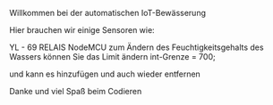 Willkommen bei der automatischen IoT-Bewässerung

Hier brauchen wir einige Sensoren wie:

YL - 69
RELAIS
NodeMCU zum Ändern des Feuchtigkeitsgehalts des Wassers können Sie das Limit ändern
int-Grenze = 700;

und kann es hinzufügen und auch wieder entfernen

Danke und viel Spaß beim Codieren
